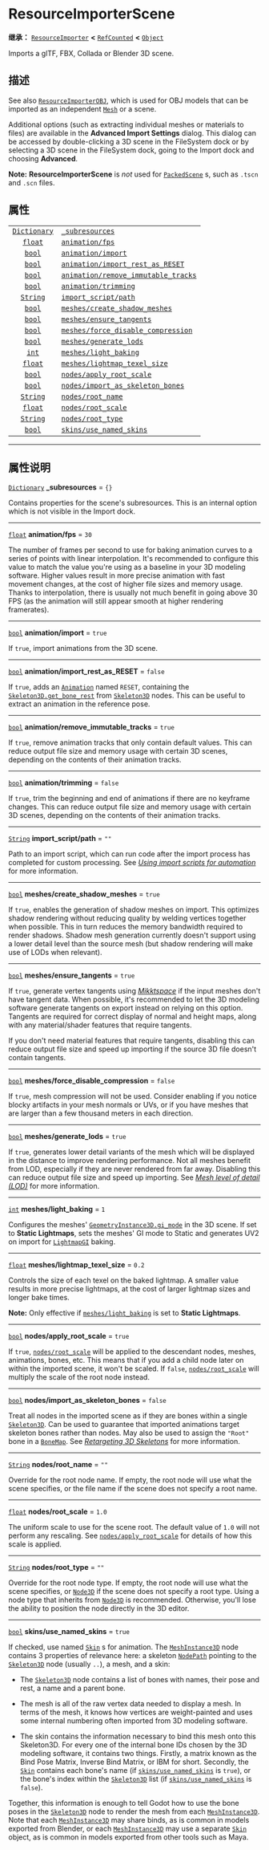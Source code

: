 <!-- ⚠ 请勿编辑本文件 ⚠ -->
<!-- 本文档使用脚本从 WeDot 引擎源码仓库生成。 -->
<!-- 生成脚本：https://github.com/WeDot-Engine/WeDot/tree/4.3/doc/tools/make_md.py； -->
<!-- 原文件：https://github.com/WeDot-Engine/WeDot/tree/4.3/doc/classes/ResourceImporterScene.xml。 -->

<div id="_class_resourceimporterscene"></div>

# ResourceImporterScene

**继承：** [`ResourceImporter`](class_resourceimporter.md) **<** [`RefCounted`](class_refcounted.md) **<** [`Object`](class_object.md)

Imports a glTF, FBX, Collada or Blender 3D scene.

## 描述

See also [`ResourceImporterOBJ`](class_resourceimporterobj.md), which is used for OBJ models that can be imported as an independent [`Mesh`](class_mesh.md) or a scene.

Additional options (such as extracting individual meshes or materials to files) are available in the **Advanced Import Settings** dialog. This dialog can be accessed by double-clicking a 3D scene in the FileSystem dock or by selecting a 3D scene in the FileSystem dock, going to the Import dock and choosing **Advanced**.

 **Note:** **ResourceImporterScene** is *not* used for [`PackedScene`](class_packedscene.md) s, such as `.tscn` and `.scn` files.

## 属性

|||
|:-:|:--|
| [`Dictionary`](class_dictionary.md) | [`_subresources`](#class_resourceimporterscene_property__subresources)                                         | ``{}``    |
| [`float`](class_float.md)           | [`animation/fps`](#class_resourceimporterscene_property_animation/fps)                                         | ``30``    |
| [`bool`](class_bool.md)             | [`animation/import`](#class_resourceimporterscene_property_animation/import)                                   | ``true``  |
| [`bool`](class_bool.md)             | [`animation/import_rest_as_RESET`](#class_resourceimporterscene_property_animation/import_rest_as_reset)       | ``false`` |
| [`bool`](class_bool.md)             | [`animation/remove_immutable_tracks`](#class_resourceimporterscene_property_animation/remove_immutable_tracks) | ``true``  |
| [`bool`](class_bool.md)             | [`animation/trimming`](#class_resourceimporterscene_property_animation/trimming)                               | ``false`` |
| [`String`](class_string.md)         | [`import_script/path`](#class_resourceimporterscene_property_import_script/path)                               | ``""``    |
| [`bool`](class_bool.md)             | [`meshes/create_shadow_meshes`](#class_resourceimporterscene_property_meshes/create_shadow_meshes)             | ``true``  |
| [`bool`](class_bool.md)             | [`meshes/ensure_tangents`](#class_resourceimporterscene_property_meshes/ensure_tangents)                       | ``true``  |
| [`bool`](class_bool.md)             | [`meshes/force_disable_compression`](#class_resourceimporterscene_property_meshes/force_disable_compression)   | ``false`` |
| [`bool`](class_bool.md)             | [`meshes/generate_lods`](#class_resourceimporterscene_property_meshes/generate_lods)                           | ``true``  |
| [`int`](class_int.md)               | [`meshes/light_baking`](#class_resourceimporterscene_property_meshes/light_baking)                             | ``1``     |
| [`float`](class_float.md)           | [`meshes/lightmap_texel_size`](#class_resourceimporterscene_property_meshes/lightmap_texel_size)               | ``0.2``   |
| [`bool`](class_bool.md)             | [`nodes/apply_root_scale`](#class_resourceimporterscene_property_nodes/apply_root_scale)                       | ``true``  |
| [`bool`](class_bool.md)             | [`nodes/import_as_skeleton_bones`](#class_resourceimporterscene_property_nodes/import_as_skeleton_bones)       | ``false`` |
| [`String`](class_string.md)         | [`nodes/root_name`](#class_resourceimporterscene_property_nodes/root_name)                                     | ``""``    |
| [`float`](class_float.md)           | [`nodes/root_scale`](#class_resourceimporterscene_property_nodes/root_scale)                                   | ``1.0``   |
| [`String`](class_string.md)         | [`nodes/root_type`](#class_resourceimporterscene_property_nodes/root_type)                                     | ``""``    |
| [`bool`](class_bool.md)             | [`skins/use_named_skins`](#class_resourceimporterscene_property_skins/use_named_skins)                         | ``true``  |

<!-- rst-class:: classref-section-separator -->

---

## 属性说明

<div id="_class_resourceimporterscene_property__subresources"></div>

[`Dictionary`](class_dictionary.md) **_subresources** = ``{}`` <div id="class_resourceimporterscene_property__subresources"></div>

Contains properties for the scene's subresources. This is an internal option which is not visible in the Import dock.

<!-- rst-class:: classref-item-separator -->

---

<div id="_class_resourceimporterscene_property_animation/fps"></div>

[`float`](class_float.md) **animation/fps** = ``30`` <div id="class_resourceimporterscene_property_animation/fps"></div>

The number of frames per second to use for baking animation curves to a series of points with linear interpolation. It's recommended to configure this value to match the value you're using as a baseline in your 3D modeling software. Higher values result in more precise animation with fast movement changes, at the cost of higher file sizes and memory usage. Thanks to interpolation, there is usually not much benefit in going above 30 FPS (as the animation will still appear smooth at higher rendering framerates).

<!-- rst-class:: classref-item-separator -->

---

<div id="_class_resourceimporterscene_property_animation/import"></div>

[`bool`](class_bool.md) **animation/import** = ``true`` <div id="class_resourceimporterscene_property_animation/import"></div>

If `true`, import animations from the 3D scene.

<!-- rst-class:: classref-item-separator -->

---

<div id="_class_resourceimporterscene_property_animation/import_rest_as_reset"></div>

[`bool`](class_bool.md) **animation/import_rest_as_RESET** = ``false`` <div id="class_resourceimporterscene_property_animation/import_rest_as_reset"></div>

If `true`, adds an [`Animation`](class_animation.md) named `RESET`, containing the [`Skeleton3D.get_bone_rest`](#class_skeleton3d_method_get_bone_rest) from [`Skeleton3D`](class_skeleton3d.md) nodes. This can be useful to extract an animation in the reference pose.

<!-- rst-class:: classref-item-separator -->

---

<div id="_class_resourceimporterscene_property_animation/remove_immutable_tracks"></div>

[`bool`](class_bool.md) **animation/remove_immutable_tracks** = ``true`` <div id="class_resourceimporterscene_property_animation/remove_immutable_tracks"></div>

If `true`, remove animation tracks that only contain default values. This can reduce output file size and memory usage with certain 3D scenes, depending on the contents of their animation tracks.

<!-- rst-class:: classref-item-separator -->

---

<div id="_class_resourceimporterscene_property_animation/trimming"></div>

[`bool`](class_bool.md) **animation/trimming** = ``false`` <div id="class_resourceimporterscene_property_animation/trimming"></div>

If `true`, trim the beginning and end of animations if there are no keyframe changes. This can reduce output file size and memory usage with certain 3D scenes, depending on the contents of their animation tracks.

<!-- rst-class:: classref-item-separator -->

---

<div id="_class_resourceimporterscene_property_import_script/path"></div>

[`String`](class_string.md) **import_script/path** = ``""`` <div id="class_resourceimporterscene_property_import_script/path"></div>

Path to an import script, which can run code after the import process has completed for custom processing. See [*Using import scripts for automation*](../tutorials/assets_pipeline/importing_3d_scenes/import_configuration.md#using-import-scripts-for-automation) for more information.

<!-- rst-class:: classref-item-separator -->

---

<div id="_class_resourceimporterscene_property_meshes/create_shadow_meshes"></div>

[`bool`](class_bool.md) **meshes/create_shadow_meshes** = ``true`` <div id="class_resourceimporterscene_property_meshes/create_shadow_meshes"></div>

If `true`, enables the generation of shadow meshes on import. This optimizes shadow rendering without reducing quality by welding vertices together when possible. This in turn reduces the memory bandwidth required to render shadows. Shadow mesh generation currently doesn't support using a lower detail level than the source mesh (but shadow rendering will make use of LODs when relevant).

<!-- rst-class:: classref-item-separator -->

---

<div id="_class_resourceimporterscene_property_meshes/ensure_tangents"></div>

[`bool`](class_bool.md) **meshes/ensure_tangents** = ``true`` <div id="class_resourceimporterscene_property_meshes/ensure_tangents"></div>

If `true`, generate vertex tangents using [*Mikktspace*](http://www.mikktspace.com/) if the input meshes don't have tangent data. When possible, it's recommended to let the 3D modeling software generate tangents on export instead on relying on this option. Tangents are required for correct display of normal and height maps, along with any material/shader features that require tangents.

If you don't need material features that require tangents, disabling this can reduce output file size and speed up importing if the source 3D file doesn't contain tangents.

<!-- rst-class:: classref-item-separator -->

---

<div id="_class_resourceimporterscene_property_meshes/force_disable_compression"></div>

[`bool`](class_bool.md) **meshes/force_disable_compression** = ``false`` <div id="class_resourceimporterscene_property_meshes/force_disable_compression"></div>

If `true`, mesh compression will not be used. Consider enabling if you notice blocky artifacts in your mesh normals or UVs, or if you have meshes that are larger than a few thousand meters in each direction.

<!-- rst-class:: classref-item-separator -->

---

<div id="_class_resourceimporterscene_property_meshes/generate_lods"></div>

[`bool`](class_bool.md) **meshes/generate_lods** = ``true`` <div id="class_resourceimporterscene_property_meshes/generate_lods"></div>

If `true`, generates lower detail variants of the mesh which will be displayed in the distance to improve rendering performance. Not all meshes benefit from LOD, especially if they are never rendered from far away. Disabling this can reduce output file size and speed up importing. See [*Mesh level of detail (LOD)*](../tutorials/3d/mesh_lod.md#doc-mesh-lod) for more information.

<!-- rst-class:: classref-item-separator -->

---

<div id="_class_resourceimporterscene_property_meshes/light_baking"></div>

[`int`](class_int.md) **meshes/light_baking** = ``1`` <div id="class_resourceimporterscene_property_meshes/light_baking"></div>

Configures the meshes' [`GeometryInstance3D.gi_mode`](#class_geometryinstance3d_property_gi_mode) in the 3D scene. If set to **Static Lightmaps**, sets the meshes' GI mode to Static and generates UV2 on import for [`LightmapGI`](class_lightmapgi.md) baking.

<!-- rst-class:: classref-item-separator -->

---

<div id="_class_resourceimporterscene_property_meshes/lightmap_texel_size"></div>

[`float`](class_float.md) **meshes/lightmap_texel_size** = ``0.2`` <div id="class_resourceimporterscene_property_meshes/lightmap_texel_size"></div>

Controls the size of each texel on the baked lightmap. A smaller value results in more precise lightmaps, at the cost of larger lightmap sizes and longer bake times.

 **Note:** Only effective if [`meshes/light_baking`](#class_resourceimporterscene_property_meshes/light_baking) is set to **Static Lightmaps**.

<!-- rst-class:: classref-item-separator -->

---

<div id="_class_resourceimporterscene_property_nodes/apply_root_scale"></div>

[`bool`](class_bool.md) **nodes/apply_root_scale** = ``true`` <div id="class_resourceimporterscene_property_nodes/apply_root_scale"></div>

If `true`, [`nodes/root_scale`](#class_resourceimporterscene_property_nodes/root_scale) will be applied to the descendant nodes, meshes, animations, bones, etc. This means that if you add a child node later on within the imported scene, it won't be scaled. If `false`, [`nodes/root_scale`](#class_resourceimporterscene_property_nodes/root_scale) will multiply the scale of the root node instead.

<!-- rst-class:: classref-item-separator -->

---

<div id="_class_resourceimporterscene_property_nodes/import_as_skeleton_bones"></div>

[`bool`](class_bool.md) **nodes/import_as_skeleton_bones** = ``false`` <div id="class_resourceimporterscene_property_nodes/import_as_skeleton_bones"></div>

Treat all nodes in the imported scene as if they are bones within a single [`Skeleton3D`](class_skeleton3d.md). Can be used to guarantee that imported animations target skeleton bones rather than nodes. May also be used to assign the `"Root"` bone in a [`BoneMap`](class_bonemap.md). See [*Retargeting 3D Skeletons*](../tutorials/assets_pipeline/retargeting_3d_skeletons) for more information.

<!-- rst-class:: classref-item-separator -->

---

<div id="_class_resourceimporterscene_property_nodes/root_name"></div>

[`String`](class_string.md) **nodes/root_name** = ``""`` <div id="class_resourceimporterscene_property_nodes/root_name"></div>

Override for the root node name. If empty, the root node will use what the scene specifies, or the file name if the scene does not specify a root name.

<!-- rst-class:: classref-item-separator -->

---

<div id="_class_resourceimporterscene_property_nodes/root_scale"></div>

[`float`](class_float.md) **nodes/root_scale** = ``1.0`` <div id="class_resourceimporterscene_property_nodes/root_scale"></div>

The uniform scale to use for the scene root. The default value of `1.0` will not perform any rescaling. See [`nodes/apply_root_scale`](#class_resourceimporterscene_property_nodes/apply_root_scale) for details of how this scale is applied.

<!-- rst-class:: classref-item-separator -->

---

<div id="_class_resourceimporterscene_property_nodes/root_type"></div>

[`String`](class_string.md) **nodes/root_type** = ``""`` <div id="class_resourceimporterscene_property_nodes/root_type"></div>

Override for the root node type. If empty, the root node will use what the scene specifies, or [`Node3D`](class_node3d.md) if the scene does not specify a root type. Using a node type that inherits from [`Node3D`](class_node3d.md) is recommended. Otherwise, you'll lose the ability to position the node directly in the 3D editor.

<!-- rst-class:: classref-item-separator -->

---

<div id="_class_resourceimporterscene_property_skins/use_named_skins"></div>

[`bool`](class_bool.md) **skins/use_named_skins** = ``true`` <div id="class_resourceimporterscene_property_skins/use_named_skins"></div>

If checked, use named [`Skin`](class_skin.md) s for animation. The [`MeshInstance3D`](class_meshinstance3d.md) node contains 3 properties of relevance here: a skeleton [`NodePath`](class_nodepath.md) pointing to the [`Skeleton3D`](class_skeleton3d.md) node (usually `..`), a mesh, and a skin:

- The [`Skeleton3D`](class_skeleton3d.md) node contains a list of bones with names, their pose and rest, a name and a parent bone.

- The mesh is all of the raw vertex data needed to display a mesh. In terms of the mesh, it knows how vertices are weight-painted and uses some internal numbering often imported from 3D modeling software.

- The skin contains the information necessary to bind this mesh onto this Skeleton3D. For every one of the internal bone IDs chosen by the 3D modeling software, it contains two things. Firstly, a matrix known as the Bind Pose Matrix, Inverse Bind Matrix, or IBM for short. Secondly, the [`Skin`](class_skin.md) contains each bone's name (if [`skins/use_named_skins`](#class_resourceimporterscene_property_skins/use_named_skins) is `true`), or the bone's index within the [`Skeleton3D`](class_skeleton3d.md) list (if [`skins/use_named_skins`](#class_resourceimporterscene_property_skins/use_named_skins) is `false`).

Together, this information is enough to tell Godot how to use the bone poses in the [`Skeleton3D`](class_skeleton3d.md) node to render the mesh from each [`MeshInstance3D`](class_meshinstance3d.md). Note that each [`MeshInstance3D`](class_meshinstance3d.md) may share binds, as is common in models exported from Blender, or each [`MeshInstance3D`](class_meshinstance3d.md) may use a separate [`Skin`](class_skin.md) object, as is common in models exported from other tools such as Maya.

[^virtual]: 本方法通常需要用户覆盖才能生效。
[^const]: 本方法无副作用，不会修改该实例的任何成员变量。
[^vararg]: 本方法除了能接受在此处描述的参数外，还能够继续接受任意数量的参数。
[^constructor]: 本方法用于构造某个类型。
[^static]: 调用本方法无需实例，可直接使用类名进行调用。
[^operator]: 本方法描述的是使用本类型作为左操作数的有效运算符。
[^bitfield]: 这个值是由下列位标志构成位掩码的整数。
[^void]: 无返回值。
